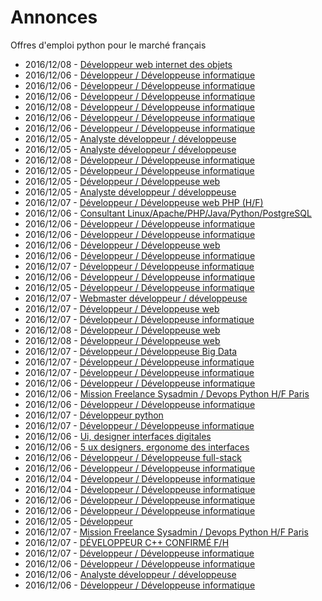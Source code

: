 # Annonces

Offres d'emploi python pour le marché français

* 2016/12/08 - [Développeur web internet des objets](http://www.pyjobs.fr/jobs/details/4293/developpeur-web-internet-des-objets "Développeur web internet des objets")
* 2016/12/06 - [Développeur / Développeuse informatique](http://www.pyjobs.fr/jobs/details/4266/developpeur-developpeuse-informatique "Développeur / Développeuse informatique")
* 2016/12/06 - [Développeur / Développeuse informatique](http://www.pyjobs.fr/jobs/details/4263/developpeur-developpeuse-informatique "Développeur / Développeuse informatique")
* 2016/12/06 - [Développeur / Développeuse informatique](http://www.pyjobs.fr/jobs/details/4265/developpeur-developpeuse-informatique "Développeur / Développeuse informatique")
* 2016/12/08 - [Développeur / Développeuse informatique](http://www.pyjobs.fr/jobs/details/4292/developpeur-developpeuse-informatique "Développeur / Développeuse informatique")
* 2016/12/06 - [Développeur / Développeuse informatique](http://www.pyjobs.fr/jobs/details/4260/developpeur-developpeuse-informatique "Développeur / Développeuse informatique")
* 2016/12/06 - [Développeur / Développeuse informatique](http://www.pyjobs.fr/jobs/details/4257/developpeur-developpeuse-informatique "Développeur / Développeuse informatique")
* 2016/12/05 - [Analyste développeur / développeuse](http://www.pyjobs.fr/jobs/details/4240/analyste-developpeur-developpeuse "Analyste développeur / développeuse")
* 2016/12/05 - [Analyste développeur / développeuse](http://www.pyjobs.fr/jobs/details/4241/analyste-developpeur-developpeuse "Analyste développeur / développeuse")
* 2016/12/08 - [Développeur / Développeuse informatique](http://www.pyjobs.fr/jobs/details/4291/developpeur-developpeuse-informatique "Développeur / Développeuse informatique")
* 2016/12/05 - [Développeur / Développeuse informatique](http://www.pyjobs.fr/jobs/details/4242/developpeur-developpeuse-informatique "Développeur / Développeuse informatique")
* 2016/12/05 - [Développeur / Développeuse web](http://www.pyjobs.fr/jobs/details/4249/developpeur-developpeuse-web "Développeur / Développeuse web")
* 2016/12/05 - [Analyste développeur / développeuse](http://www.pyjobs.fr/jobs/details/4250/analyste-developpeur-developpeuse "Analyste développeur / développeuse")
* 2016/12/07 - [Développeur / Développeuse web PHP (H/F)](http://www.pyjobs.fr/jobs/details/4285/developpeur-developpeuse-web-php-h-f "Développeur / Développeuse web PHP (H/F)")
* 2016/12/06 - [Consultant Linux/Apache/PHP/Java/Python/PostgreSQL](http://www.pyjobs.fr/jobs/details/4273/consultant-linux-apache-php-java-python-postgresql "Consultant Linux/Apache/PHP/Java/Python/PostgreSQL")
* 2016/12/06 - [Développeur / Développeuse informatique](http://www.pyjobs.fr/jobs/details/4258/developpeur-developpeuse-informatique "Développeur / Développeuse informatique")
* 2016/12/06 - [Développeur / Développeuse informatique](http://www.pyjobs.fr/jobs/details/4259/developpeur-developpeuse-informatique "Développeur / Développeuse informatique")
* 2016/12/06 - [Développeur / Développeuse web](http://www.pyjobs.fr/jobs/details/4275/developpeur-developpeuse-web "Développeur / Développeuse web")
* 2016/12/06 - [Développeur / Développeuse informatique](http://www.pyjobs.fr/jobs/details/4261/developpeur-developpeuse-informatique "Développeur / Développeuse informatique")
* 2016/12/07 - [Développeur / Développeuse informatique](http://www.pyjobs.fr/jobs/details/4284/developpeur-developpeuse-informatique "Développeur / Développeuse informatique")
* 2016/12/06 - [Développeur / Développeuse informatique](http://www.pyjobs.fr/jobs/details/4274/developpeur-developpeuse-informatique "Développeur / Développeuse informatique")
* 2016/12/05 - [Développeur / Développeuse informatique](http://www.pyjobs.fr/jobs/details/4248/developpeur-developpeuse-informatique "Développeur / Développeuse informatique")
* 2016/12/07 - [Webmaster développeur / développeuse](http://www.pyjobs.fr/jobs/details/4283/webmaster-developpeur-developpeuse "Webmaster développeur / développeuse")
* 2016/12/07 - [Développeur / Développeuse web](http://www.pyjobs.fr/jobs/details/4280/developpeur-developpeuse-web "Développeur / Développeuse web")
* 2016/12/07 - [Développeur / Développeuse informatique](http://www.pyjobs.fr/jobs/details/4278/developpeur-developpeuse-informatique "Développeur / Développeuse informatique")
* 2016/12/08 - [Développeur / Développeuse web](http://www.pyjobs.fr/jobs/details/4290/developpeur-developpeuse-web "Développeur / Développeuse web")
* 2016/12/08 - [Développeur / Développeuse web](http://www.pyjobs.fr/jobs/details/4289/developpeur-developpeuse-web "Développeur / Développeuse web")
* 2016/12/07 - [Développeur / Développeuse Big Data](http://www.pyjobs.fr/jobs/details/4282/developpeur-developpeuse-big-data "Développeur / Développeuse Big Data")
* 2016/12/07 - [Développeur / Développeuse informatique](http://www.pyjobs.fr/jobs/details/4281/developpeur-developpeuse-informatique "Développeur / Développeuse informatique")
* 2016/12/07 - [Développeur / Développeuse informatique](http://www.pyjobs.fr/jobs/details/4279/developpeur-developpeuse-informatique "Développeur / Développeuse informatique")
* 2016/12/06 - [Développeur / Développeuse informatique](http://www.pyjobs.fr/jobs/details/4256/developpeur-developpeuse-informatique "Développeur / Développeuse informatique")
* 2016/12/06 - [Mission Freelance Sysadmin / Devops Python H/F Paris](http://www.pyjobs.fr/jobs/details/4271/mission-freelance-sysadmin-devops-python-h-f-paris "Mission Freelance Sysadmin / Devops Python H/F Paris")
* 2016/12/06 - [Développeur / Développeuse informatique](http://www.pyjobs.fr/jobs/details/4272/developpeur-developpeuse-informatique "Développeur / Développeuse informatique")
* 2016/12/07 - [Développeur python](http://www.pyjobs.fr/jobs/details/4288/developpeur-python "Développeur python")
* 2016/12/07 - [Développeur / Développeuse informatique](http://www.pyjobs.fr/jobs/details/4277/developpeur-developpeuse-informatique "Développeur / Développeuse informatique")
* 2016/12/06 - [Ui, designer interfaces digitales](http://www.pyjobs.fr/jobs/details/4255/ui-designer-interfaces-digitales "Ui, designer interfaces digitales")
* 2016/12/06 - [5 ux designers, ergonome des interfaces](http://www.pyjobs.fr/jobs/details/4254/5-ux-designers-ergonome-des-interfaces "5 ux designers, ergonome des interfaces")
* 2016/12/06 - [Développeur / Développeuse full-stack](http://www.pyjobs.fr/jobs/details/4270/developpeur-developpeuse-full-stack "Développeur / Développeuse full-stack")
* 2016/12/06 - [Développeur / Développeuse informatique](http://www.pyjobs.fr/jobs/details/4253/developpeur-developpeuse-informatique "Développeur / Développeuse informatique")
* 2016/12/04 - [Développeur / Développeuse informatique](http://www.pyjobs.fr/jobs/details/4239/developpeur-developpeuse-informatique "Développeur / Développeuse informatique")
* 2016/12/04 - [Développeur / Développeuse informatique](http://www.pyjobs.fr/jobs/details/4238/developpeur-developpeuse-informatique "Développeur / Développeuse informatique")
* 2016/12/06 - [Développeur / Développeuse informatique](http://www.pyjobs.fr/jobs/details/4268/developpeur-developpeuse-informatique "Développeur / Développeuse informatique")
* 2016/12/06 - [Développeur / Développeuse informatique](http://www.pyjobs.fr/jobs/details/4269/developpeur-developpeuse-informatique "Développeur / Développeuse informatique")
* 2016/12/05 - [Développeur](http://www.pyjobs.fr/jobs/details/4247/developpeur "Développeur")
* 2016/12/07 - [Mission Freelance Sysadmin / Devops Python H/F Paris](http://www.pyjobs.fr/jobs/details/4286/mission-freelance-sysadmin-devops-python-h-f-paris "Mission Freelance Sysadmin / Devops Python H/F Paris")
* 2016/12/07 - [DÉVELOPPEUR C++ CONFIRMÉ F/H](http://www.pyjobs.fr/jobs/details/4287/developpeur-c-confirme-f-h "DÉVELOPPEUR C++ CONFIRMÉ F/H")
* 2016/12/07 - [Développeur / Développeuse informatique](http://www.pyjobs.fr/jobs/details/4276/developpeur-developpeuse-informatique "Développeur / Développeuse informatique")
* 2016/12/06 - [Développeur / Développeuse informatique](http://www.pyjobs.fr/jobs/details/4251/developpeur-developpeuse-informatique "Développeur / Développeuse informatique")
* 2016/12/06 - [Analyste développeur / développeuse](http://www.pyjobs.fr/jobs/details/4252/analyste-developpeur-developpeuse "Analyste développeur / développeuse")
* 2016/12/06 - [Développeur / Développeuse informatique](http://www.pyjobs.fr/jobs/details/4267/developpeur-developpeuse-informatique "Développeur / Développeuse informatique")

